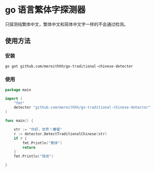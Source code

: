 # go 语言繁体字探测器

只探测纯繁体中文，繁体中文和简体中文字一样的不会通过检测。

## 使用方法

### 安装

```bash
go get github.com/mereithhh/go-traditional-chinese-detector
```

### 使用

```go
package main

import (
	"fmt"
	detector "github.com/mereithhh/go-traditional-chinese-detector"
)

func main() {

	str := "你好，世界！彠嗄"
	r := detector.DetectTraditionalChinese(str)
	if r {
		fmt.Println("繁体")
		return
	}
	fmt.Println("简体")

}

```

